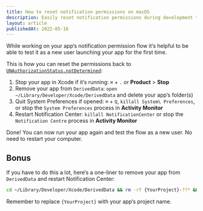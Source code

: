 ```yaml
---
title: How to reset notification permissions on macOS
description: Easily reset notification permissions during development to test your app as a new user without restarting your computer.
layout: article
publishedAt: 2022-05-16
---
```


While working on your app‘s notification permission flow it‘s helpful to be able to test it as a new user launching your app for the first time.

This is how you can reset the permissions back to [`UNAuthorizationStatus.notDetermined`](https://developer.apple.com/documentation/usernotifications/unauthorizationstatus/notdetermined):

1. Stop your app in Xcode if it‘s running: `⌘` + `.` or __Product__ > __Stop__
2. Remove your app from `DerivedData`: `open ~/Library/Developer/Xcode/DerivedData` and delete your app‘s folder(s)
3. Quit System Preferences if opened: `⌘` + `Q`, `killall System\ Preferences`, or stop the `System Preferences` process in __Activity Monitor__
4. Restart Notification Center: `killall NotificationCenter` or stop the `Notification Centre` process in __Activity Monitor__

Done! You can now run your app again and test the flow as a new user. No need to restart your computer.

## Bonus

If you have to do this a lot, here‘s a one-liner to remove your app from `DerivedData` and restart Notification Center:

```zsh
cd ~/Library/Developer/Xcode/DerivedData && rm -rf {YourProject}-??* && killall NotificationCenter
```

Remember to replace `{YourProject}` with your app‘s project name.
